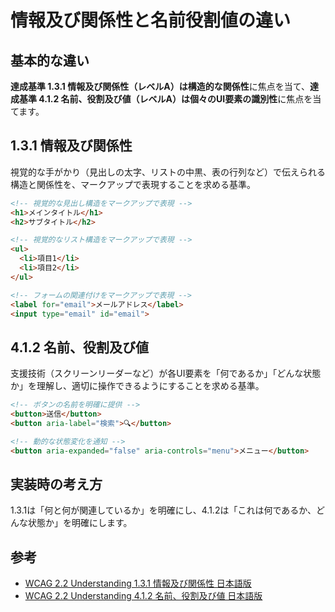 # 情報及び関係性と名前役割値の違い

## 基本的な違い

**達成基準 1.3.1 情報及び関係性（レベルA）**は**構造的な関係性**に焦点を当て、**達成基準 4.1.2 名前、役割及び値（レベルA）**は**個々のUI要素の識別性**に焦点を当てます。

## 1.3.1 情報及び関係性

視覚的な手がかり（見出しの太字、リストの中黒、表の行列など）で伝えられる構造と関係性を、マークアップで表現することを求める基準。

```html
<!-- 視覚的な見出し構造をマークアップで表現 -->
<h1>メインタイトル</h1>
<h2>サブタイトル</h2>

<!-- 視覚的なリスト構造をマークアップで表現 -->
<ul>
  <li>項目1</li>
  <li>項目2</li>
</ul>

<!-- フォームの関連付けをマークアップで表現 -->
<label for="email">メールアドレス</label>
<input type="email" id="email">
```

## 4.1.2 名前、役割及び値

支援技術（スクリーンリーダーなど）が各UI要素を「何であるか」「どんな状態か」を理解し、適切に操作できるようにすることを求める基準。

```html
<!-- ボタンの名前を明確に提供 -->
<button>送信</button>
<button aria-label="検索">🔍</button>

<!-- 動的な状態変化を通知 -->
<button aria-expanded="false" aria-controls="menu">メニュー</button>
```

## 実装時の考え方

1.3.1は「何と何が関連しているか」を明確にし、4.1.2は「これは何であるか、どんな状態か」を明確にします。

## 参考

- [WCAG 2.2 Understanding 1.3.1 情報及び関係性 日本語版](https://waic.jp/translations/WCAG22/Understanding/info-and-relationships)
- [WCAG 2.2 Understanding 4.1.2 名前、役割及び値 日本語版](https://waic.jp/translations/WCAG22/Understanding/name-role-value)
